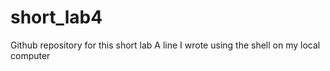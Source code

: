 # short_lab4
Github repository for this short lab
A line I wrote using the shell on my local computer
